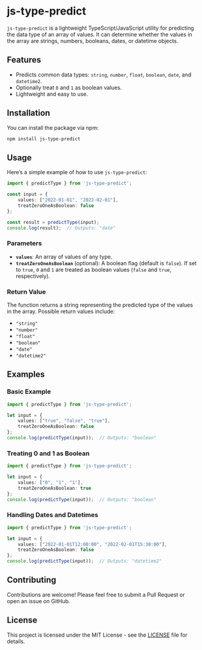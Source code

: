 # js-type-predict

`js-type-predict` is a lightweight TypeScript/JavaScript utility for predicting the data type of an array of values. It can determine whether the values in the array are strings, numbers, booleans, dates, or datetime objects.

## Features

- Predicts common data types: `string`, `number`, `float`, `boolean`, `date`, and `datetime2`.
- Optionally treat `0` and `1` as boolean values.
- Lightweight and easy to use.

## Installation

You can install the package via npm:

```bash
npm install js-type-predict
```

## Usage

Here’s a simple example of how to use `js-type-predict`:

```typescript
import { predictType } from 'js-type-predict';

const input = {
    values: ["2022-01-01", "2022-02-01"],
    treatZeroOneAsBoolean: false
};

const result = predictType(input);
console.log(result);  // Outputs: "date"
```

### Parameters

- **`values`**: An array of values of any type.
- **`treatZeroOneAsBoolean`** (optional): A boolean flag (default is `false`). If set to `true`, `0` and `1` are treated as boolean values (`false` and `true`, respectively).

### Return Value

The function returns a string representing the predicted type of the values in the array. Possible return values include:
- `"string"`
- `"number"`
- `"float"`
- `"boolean"`
- `"date"`
- `"datetime2"`

## Examples

### Basic Example

```typescript
import { predictType } from 'js-type-predict';

let input = {
    values: ["true", "false", "true"],
    treatZeroOneAsBoolean: false
};
console.log(predictType(input));  // Outputs: "boolean"
```

### Treating 0 and 1 as Boolean

```typescript
import { predictType } from 'js-type-predict';

let input = {
    values: ["0", "1", "1"],
    treatZeroOneAsBoolean: true
};
console.log(predictType(input));  // Outputs: "boolean"
```

### Handling Dates and Datetimes

```typescript
import { predictType } from 'js-type-predict';

let input = {
    values: ["2022-01-01T12:00:00", "2022-02-01T15:30:00"],
    treatZeroOneAsBoolean: false
};
console.log(predictType(input));  // Outputs: "datetime2"
```

## Contributing

Contributions are welcome! Please feel free to submit a Pull Request or open an issue on GitHub.

## License

This project is licensed under the MIT License - see the [LICENSE](LICENSE) file for details.


